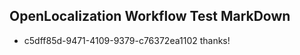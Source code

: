 ## OpenLocalization Workflow Test MarkDown
* c5dff85d-9471-4109-9379-c76372ea1102 thanks!

<!--HONumber=Aug16_HO3-->


